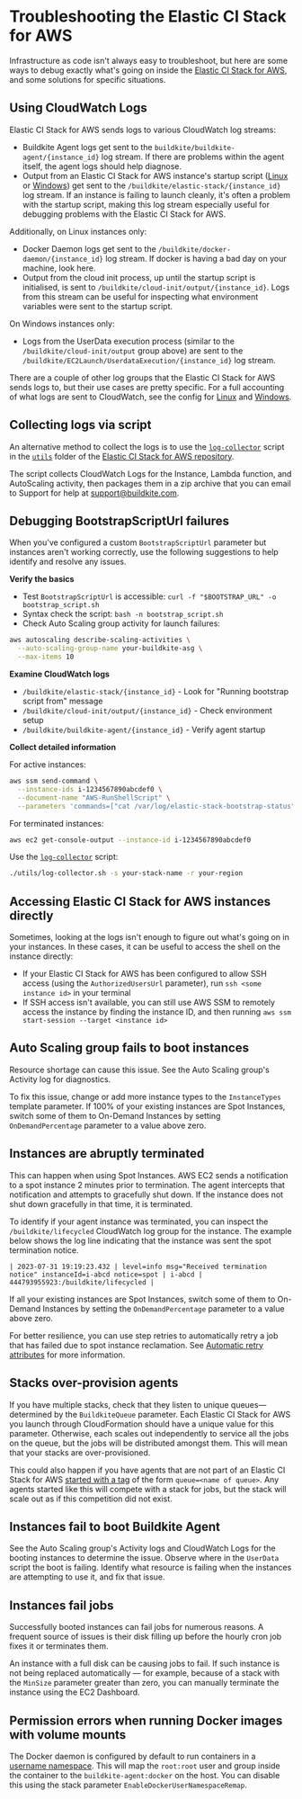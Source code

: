 # Troubleshooting the Elastic CI Stack for AWS

<!-- alex ignore easy -->

Infrastructure as code isn't always easy to troubleshoot, but here are some ways to debug exactly what's going on inside the [Elastic CI Stack for AWS](https://github.com/buildkite/elastic-ci-stack-for-aws), and some solutions for specific situations.

## Using CloudWatch Logs

Elastic CI Stack for AWS sends logs to various CloudWatch log streams:

* Buildkite Agent logs get sent to the `buildkite/buildkite-agent/{instance_id}` log stream. If there are problems within the agent itself, the agent logs should help diagnose.
* Output from an Elastic CI Stack for AWS instance's startup script ([Linux](https://github.com/buildkite/elastic-ci-stack-for-aws/blob/-/packer/linux/conf/bin/bk-install-elastic-stack.sh) or [Windows](https://github.com/buildkite/elastic-ci-stack-for-aws/blob/-/packer/windows/conf/bin/bk-install-elastic-stack.ps1)) get sent to the `/buildkite/elastic-stack/{instance_id}` log stream. If an instance is failing to launch cleanly, it's often a problem with the startup script, making this log stream especially useful for debugging problems with the Elastic CI Stack for AWS.

Additionally, on Linux instances only:

* Docker Daemon logs get sent to the `/buildkite/docker-daemon/{instance_id}` log stream. If docker is having a bad day on your machine, look here.
* Output from the cloud init process, up until the startup script is initialised, is sent to `/buildkite/cloud-init/output/{instance_id}`. Logs from this stream can be useful for inspecting what environment variables were sent to the startup script.

On Windows instances only:

* Logs from the UserData execution process (similar to the `/buildkite/cloud-init/output` group above) are sent to the `/buildkite/EC2Launch/UserdataExecution/{instance_id}` log stream.

There are a couple of other log groups that the Elastic CI Stack for AWS sends logs to, but their use cases are pretty specific. For a full accounting of what logs are sent to CloudWatch, see the config for [Linux](https://github.com/buildkite/elastic-ci-stack-for-aws/blob/-/packer/linux/conf/cloudwatch-agent/config.json) and [Windows](https://github.com/buildkite/elastic-ci-stack-for-aws/blob/-/packer/windows/conf/cloudwatch-agent/amazon-cloudwatch-agent.json).

## Collecting logs via script

An alternative method to collect the logs is to use the [`log-collector`](https://github.com/buildkite/elastic-ci-stack-for-aws/blob/main/utils/log-collector) script in the [`utils`](https://github.com/buildkite/elastic-ci-stack-for-aws/tree/main/utils) folder of the [Elastic CI Stack for AWS repository](https://github.com/buildkite/elastic-ci-stack-for-aws).

The script collects CloudWatch Logs for the Instance, Lambda function, and AutoScaling activity, then packages them in a zip archive that you can email to Support for help at [support@buildkite.com](mailto:support@buildkite.com).

## Debugging BootstrapScriptUrl failures

When you've configured a custom `BootstrapScriptUrl` parameter but instances aren't working correctly, use the following suggestions to help identify and resolve any issues.

**Verify the basics**

- Test `BootstrapScriptUrl` is accessible: `curl -f "$BOOTSTRAP_URL" -o bootstrap_script.sh`
- Syntax check the script: `bash -n bootstrap_script.sh`
- Check Auto Scaling group activity for launch failures:

```bash
aws autoscaling describe-scaling-activities \
  --auto-scaling-group-name your-buildkite-asg \
  --max-items 10
```

**Examine CloudWatch logs**

- `/buildkite/elastic-stack/{instance_id}` - Look for "Running bootstrap script from" message
- `/buildkite/cloud-init/output/{instance_id}` - Check environment setup
- `/buildkite/buildkite-agent/{instance_id}` - Verify agent startup

**Collect detailed information**

For active instances:

```bash
aws ssm send-command \
  --instance-ids i-1234567890abcdef0 \
  --document-name "AWS-RunShellScript" \
  --parameters 'commands=["cat /var/log/elastic-stack-bootstrap-status", "tail -50 /var/log/elastic-stack.log"]'
```

For terminated instances:

```bash
aws ec2 get-console-output --instance-id i-1234567890abcdef0
```

Use the [`log-collector`](https://github.com/buildkite/elastic-ci-stack-for-aws/blob/main/utils/log-collector) script:

```bash
./utils/log-collector.sh -s your-stack-name -r your-region
```

## Accessing Elastic CI Stack for AWS instances directly

Sometimes, looking at the logs isn't enough to figure out what's going on in your instances. In these cases, it can be useful to access the shell on the instance directly:

* If your Elastic CI Stack for AWS has been configured to allow SSH access (using the `AuthorizedUsersUrl` parameter), run `ssh <some instance id>` in your terminal
* If SSH access isn't available, you can still use AWS SSM to remotely access the instance by finding the instance ID, and then running `aws ssm start-session --target <instance id>`

## Auto Scaling group fails to boot instances

Resource shortage can cause this issue. See the Auto Scaling group's Activity log for diagnostics.

To fix this issue, change or add more instance types to the `InstanceTypes` template parameter. If 100% of your existing instances are Spot Instances, switch some of them to On-Demand Instances by setting `OnDemandPercentage` parameter to a value above zero.

## Instances are abruptly terminated

This can happen when using Spot Instances. AWS EC2 sends a notification to a spot instance 2 minutes prior to termination. The agent intercepts that notification and attempts to gracefully shut down. If the instance does not shut down gracefully in that time, it is terminated.

To identify if your agent instance was terminated, you can inspect the `/buildkite/lifecycled` CloudWatch log group for the instance. The example below shows the log line indicating that the instance was sent the spot termination notice.

```
| 2023-07-31 19:19:23.432 | level=info msg="Received termination notice" instanceId=i-abcd notice=spot | i-abcd | 444793955923:/buildkite/lifecycled |
```

If all your existing instances are Spot Instances, switch some of them to On-Demand Instances by setting the `OnDemandPercentage` parameter to a value above zero.

For better resilience, you can use step retries to automatically retry a job that has failed due to spot instance reclamation. See [Automatic retry attributes](/docs/pipelines/configure/step-types/command-step#retry-attributes-automatic-retry-attributes) for more information.

## Stacks over-provision agents

If you have multiple stacks, check that they listen to unique queues—determined by the `BuildkiteQueue` parameter. Each Elastic CI Stack for AWS you launch through CloudFormation should have a unique value for this parameter. Otherwise, each scales out independently to service all the jobs on the queue, but the jobs will be distributed amongst them. This will mean that your stacks are over-provisioned.

This could also happen if you have agents that are not part of an Elastic CI Stack for AWS [started with a tag](/docs/agent/v3/cli-start#tags) of the form `queue=<name of queue>`. Any agents started like this will compete with a stack for jobs, but the stack will scale out as if this competition did not exist.

## Instances fail to boot Buildkite Agent

See the Auto Scaling group's Activity logs and CloudWatch Logs for the booting instances to determine the issue. Observe where in the `UserData` script the boot is failing. Identify what resource is failing when the instances are attempting to use it, and fix that issue.

## Instances fail jobs

Successfully booted instances can fail jobs for numerous reasons. A frequent source of issues is their disk filling up before the hourly cron job fixes it or terminates them.

An instance with a full disk can be causing jobs to fail. If such instance is not being replaced automatically — for example, because of a stack with the `MinSize` parameter greater than zero, you can manually terminate the instance using the EC2 Dashboard.

## Permission errors when running Docker images with volume mounts

The Docker daemon is configured by default to run containers in a [username namespace](https://docs.docker.com/engine/security/userns-remap/). This will map the `root:root` user and group inside the container to the `buildkite-agent:docker` on the host. You can disable this using the stack parameter `EnableDockerUserNamespaceRemap`.
